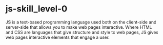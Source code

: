 # js-skill_level-0
JS is a text-based programming language used both on the client-side and server-side that allows you to make web pages interactive. Where HTML and CSS are languages that give structure and style to web pages, JS gives web pages interactive elements that engage a user. 
